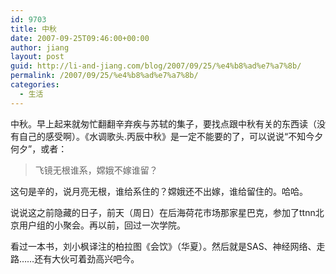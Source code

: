 ```yaml
---
id: 9703
title: 中秋
date: 2007-09-25T09:46:00+00:00
author: jiang
layout: post
guid: http://li-and-jiang.com/blog/2007/09/25/%e4%b8%ad%e7%a7%8b/
permalink: /2007/09/25/%e4%b8%ad%e7%a7%8b/
categories:
  - 生活
---
```

中秋。早上起来就匆忙翻翻辛弃疾与苏轼的集子，要找点跟中秋有关的东西读（没有自己的感受啊）。《水调歌头.丙辰中秋》是一定不能要的了，可以说说“不知今夕何夕”，或者：
  


> 飞镜无根谁系，嫦娥不嫁谁留？

这句是辛的，说月亮无根，谁给系住的？嫦娥还不出嫁，谁给留住的。哈哈。 

说说这之前隐藏的日子，前天（周日）在后海荷花市场那家星巴克，参加了ttnn北京用户组的小聚会。再以前，回过一次学院。 

看过一本书，刘小枫译注的柏拉图《会饮》（华夏）。然后就是SAS、神经网络、走路……还有大伙可着劲高兴吧今。